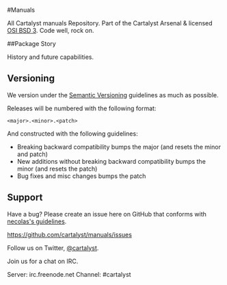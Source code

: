 #Manuals

All Cartalyst manuals Repository. Part of the Cartalyst Arsenal & licensed [OSI BSD 3](license.md). Code well, rock on.

##Package Story

History and future capabilities.


Versioning
----------

We version under the [Semantic Versioning](http://semver.org/) guidelines as much as possible.

Releases will be numbered with the following format:

`<major>.<minor>.<patch>`

And constructed with the following guidelines:

* Breaking backward compatibility bumps the major (and resets the minor and patch)
* New additions without breaking backward compatibility bumps the minor (and resets the patch)
* Bug fixes and misc changes bumps the patch

Support
--------

Have a bug? Please create an issue here on GitHub that conforms with [necolas's guidelines](https://github.com/necolas/issue-guidelines).

https://github.com/cartalyst/manuals/issues

Follow us on Twitter, [@cartalyst](http://twitter.com/cartalyst).

Join us for a chat on IRC.

Server: irc.freenode.net
Channel: #cartalyst
